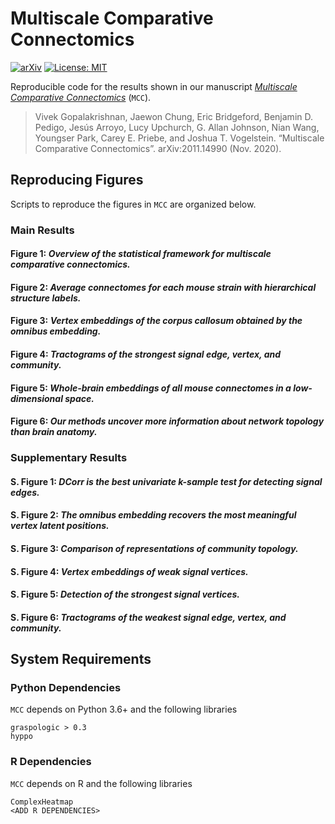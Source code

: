 # Multiscale Comparative Connectomics

[![arXiv](https://img.shields.io/badge/arXiv-2011.14990-red.svg?style=flat)](https://arxiv.org/abs/2011.14990)
[![License: MIT](https://img.shields.io/badge/License-MIT-yellow.svg)](https://opensource.org/licenses/MIT)

Reproducible code for the results shown in our manuscript [*Multiscale Comparative Connectomics*](https://arxiv.org/abs/2011.14990) (`MCC`).

> Vivek Gopalakrishnan, Jaewon Chung, Eric Bridgeford, Benjamin D. Pedigo, Jesús Arroyo, Lucy Upchurch, G. Allan Johnson, Nian Wang, Youngser Park, Carey E. Priebe, and Joshua T. Vogelstein. “Multiscale Comparative Connectomics”. arXiv:2011.14990 (Nov. 2020).

## Reproducing Figures

Scripts to reproduce the figures in `MCC` are organized below.

### Main Results

#### Figure 1: _Overview of the statistical framework for multiscale comparative connectomics._

#### Figure 2: _Average connectomes for each mouse strain with hierarchical structure labels._

#### Figure 3: _Vertex embeddings of the corpus callosum obtained by the omnibus embedding._

#### Figure 4: _Tractograms of the strongest signal edge, vertex, and community._

#### Figure 5: _Whole-brain embeddings of all mouse connectomes in a low-dimensional space._

#### Figure 6: _Our methods uncover more information about network topology than brain anatomy._

### Supplementary Results

#### S. Figure 1: _DCorr is the best univariate k-sample test for detecting signal edges._

#### S. Figure 2: _The omnibus embedding recovers the most meaningful vertex latent positions._

#### S. Figure 3: _Comparison of representations of community topology._

#### S. Figure 4: _Vertex embeddings of weak signal vertices._

#### S. Figure 5: _Detection of the strongest signal vertices._

#### S. Figure 6: _Tractograms of the weakest signal edge, vertex, and community._

## System Requirements

### Python Dependencies

`MCC` depends on Python 3.6+ and the following libraries
```
graspologic > 0.3
hyppo
```

### R Dependencies
`MCC` depends on R <ADD VERSION NUMBER> and the following libraries
```
ComplexHeatmap
<ADD R DEPENDENCIES>
```
